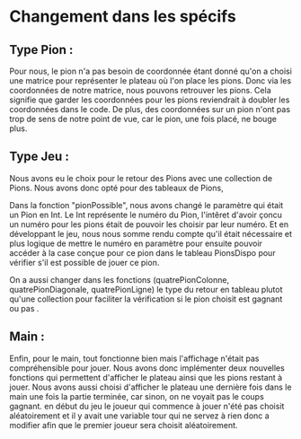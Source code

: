 # Changement dans les spécifs

## Type Pion : 

Pour nous, le pion n'a pas besoin de coordonnée étant donné qu'on a choisi une matrice pour représenter le plateau où l'on place les pions.
Donc via les coordonnées de notre matrice, nous pouvons retrouver les pions. Cela signifie que garder les coordonnées pour les pions reviendrait à doubler les coordonnées dans le code. De plus, des coordonnées sur un pion n'ont pas trop de sens de notre point de vue, car le pion, une fois placé, ne bouge plus.

## Type Jeu : 


Nous avons eu le choix pour le retour des Pions avec une collection de Pions. Nous avons donc opté pour des tableaux de Pions, 

Dans la fonction "pionPossible", nous avons changé le paramètre qui était un Pion en Int. Le Int représente le numéro du Pion, l'intêret d'avoir çoncu un numéro pour les pions était de pouvoir les choisir par leur numéro. Et en développant le jeu, nous nous somme rendu compte qu'il était nécessaire et plus logique de mettre le numéro en paramètre pour ensuite pouvoir accéder à la case conçue pour ce pion dans le tableau PionsDispo pour vérifier s'il est possible de jouer ce pion.

On a aussi changer dans les fonctions (quatrePionColonne, quatrePionDiagonale, quatrePionLigne)
le type du retour en tableau plutot qu'une collection pour faciliter la vérification si le pion choisit est gagnant ou pas .

## Main : 

Enfin, pour le main, tout fonctionne bien mais l'affichage n'était pas compréhensible pour jouer. Nous avons donc implémenter deux nouvelles fonctions qui permettent d'afficher le plateau ainsi que les pions restant à jouer.
Nous avons aussi choisi d'afficher le plateau une dernière fois dans le main une fois la partie terminée, car sinon, on ne voyait pas le coups gagnant.
en début du jeu le joueur qui commence à jouer n'été pas choisit aléatoirement et il y avait une variable tour qui ne servez à rien donc a modifier afin que le premier joueur sera choisit aléatoirement.
